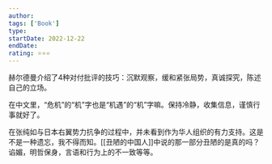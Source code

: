 ```yaml
---
author: 
tags: ['Book']
type: 
startDate: 2022-12-22
endDate:
rating: ⭐⭐⭐ 
---
```


赫尔德曼介绍了4种对付批评的技巧：沉默观察，缓和紧张局势，真诚探究，陈述自己的立场。

在中文里，“危机”的“机”字也是“机遇”的“机”字嘛。保持冷静，收集信息，谨慎行事就好了。


在张纯如与日本右翼势力抗争的过程中，并未看到作为华人组织的有力支持。这是不是一种遗忘，我不得而知。[[丑陋的中国人]]中说的那一部分丑陋的是真的吗？谄媚，明哲保身，言语和行为上的不一致等等。






























